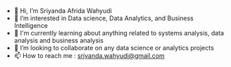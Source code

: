 - 👋 Hi, I’m Sriyanda Afrida Wahyudi
- 👀 I’m interested in Data science, Data Analytics, and Business Intelligence
- 🌱 I'm currently learning about anything related to systems analysis, data analysis and business analysis
- 💞️ I’m looking to collaborate on any data science or analytics projects
- 📫 How to reach me : sriyanda.wahyudi@gmail.com

<!---
yandaaw/yandaaw is a ✨ special ✨ repository because its `README.md` (this file) appears on your GitHub profile.
You can click the Preview link to take a look at your changes.
--->
